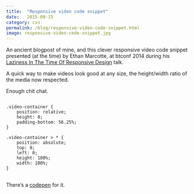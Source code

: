```yaml
---
title:  "Responsive video code snippet"
date:   2015-09-15
category: css
permalink: /blog/responsive-video-code-snippet.html
image: responsive-video-code-snippet.jpg
---
```

An ancient blogpost of mine, and this clever responsive video code snippet presented (at the time) by Ethan Marcotte, at btconf 2014 during his [Laziness In The Time Of Responsive Design](https://beyondtellerrand.com/events/duesseldorf-2014/speakers/ethan-marcotte#talk) talk.

A quick way to make videos look good at any size, the height/width ratio of the media now respected.

Enough chit chat.

<pre>
<code class="language-css">
.video-container {
    position: relative;
    height: 0;
    padding-bottom: 56.25%;
}
 
.video-container > * {
    position: absolute;
    top: 0;
    left: 0;
    height: 100%;
    width: 100%;
}
</code>
</pre>

There’s a [codepen](http://codepen.io/flopreynat/pen/KGAov) for it.